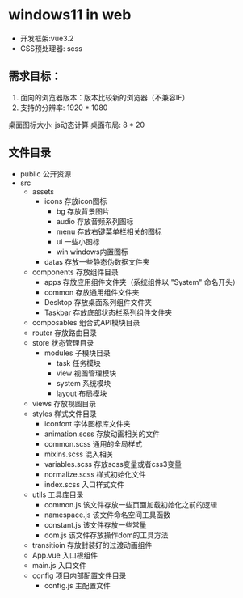 # windows11 in web

- 开发框架:vue3.2
- CSS预处理器: scss


## 需求目标：
1. 面向的浏览器版本：版本比较新的浏览器（不兼容IE）
2. 支持的分辨率: 1920 * 1080

桌面图标大小: js动态计算
桌面布局: 8 * 20

## 文件目录
- public 公开资源
- src
  - assets
    - icons 存放icon图标
      - bg      存放背景图片
      - audio   存放音频系列图标
      - menu    存放右键菜单栏相关的图标
      - ui      一些小图标
      - win     windows内置图标
    - datas 存放一些静态伪数据文件夹
  - components 存放组件目录
    - apps    存放应用组件文件夹（系统组件以 "System" 命名开头）
    - common  存放通用组件文件夹
    - Desktop 存放桌面系列组件文件夹
    - Taskbar 存放底部状态栏系列组件文件夹
  - composables 组合式API模块目录
  - router 存放路由目录
  - store 状态管理目录
    - modules 子模块目录
      - task 任务模块
      - view 视图管理模块
      - system 系统模块
      - layout 布局模块
  - views 存放视图目录
  - styles 样式文件目录
    - iconfont 字体图标库文件夹
    - animation.scss 存放动画相关的文件
    - common.scss 通用的全局样式
    - mixins.scss 混入相关
    - variables.scss 存放scss变量或者css3变量
    - normalize.scss 样式初始化文件
    - index.scss 入口样式文件
  - utils 工具库目录
    - common.js 该文件存放一些页面加载初始化之前的逻辑
    - namespace.js 该文件命名空间工具函数
    - constant.js 该文件存放一些常量
    - dom.js 该文件存放操作dom的工具方法
  - transitioin 存放封装好的过渡动画组件
  - App.vue 入口根组件
  - main.js 入口文件
  - config 项目内部配置文件目录
    - config.js 主配置文件